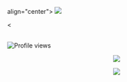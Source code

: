 <p> align="center"> <img src="https://tenor.com/view/hande-ercel-gif-10386884">



 <



 <br> ![Profile views](https://komarev.com/ghpvc/?username=Stargirlxd&color=blue&style=flat-square&label=Profile+Views) <p align="center"><a href="https://github.com/Stargirlxd"><img src="https://github-readme-stats.vercel.app/api?username=Stargirlxd&show_icons=true&theme=radical"></a></p> <p align="center"><a href="https://github.com/Stargirl xd"><img src="https://github-readme-stats.vercel.app/api/top-langs/?username=Stargirl xd&theme=radical&layout=compact"></a></p>
